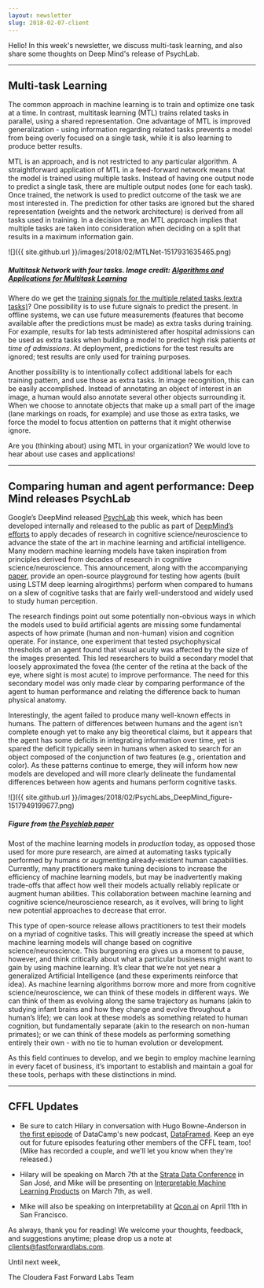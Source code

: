 ```yaml
---
layout: newsletter
slug: 2018-02-07-client
---
```


Hello!  In this week's newsletter, we discuss multi-task learning, and also share some thoughts on Deep Mind's release of PsychLab.

---

## Multi-task Learning

The common approach in machine learning is to train and optimize one task at a time. In contrast, multitask learning (MTL) trains related tasks in parallel, using a shared representation. One advantage of MTL is improved generalization - using information regarding related tasks prevents a model from being overly focused on a single task, while it is also learning to produce better results.
                                                                                                     
MTL is an approach, and is not restricted to any particular algorithm. A straightforward application of MTL in a feed-forward network means that the model is trained using multiple tasks. Instead of having one output node to predict a single task, there are multiple output nodes (one for each task). Once trained, the network is used to predict outcome of the task we are most interested in. The prediction for other tasks are ignored but the shared representation (weights and the network architecture) is derived from all tasks used in training. In a decision tree, an MTL approach implies that multiple tasks are taken into consideration when deciding on a split that results in a maximum information gain.                                 

![]({{ site.github.url }}/images/2018/02/MTLNet-1517931635465.png)
##### Multitask Network with four tasks. Image credit: [Algorithms and Applications for Multitask Learning](https://pdfs.semanticscholar.org/3980/c955f95092e527c580f9cfe066a17f752c08.pdf) 
                                                                                                 
Where do we get the [training signals for the multiple related tasks (extra tasks)](https://pdfs.semanticscholar.org/3980/c955f95092e527c580f9cfe066a17f752c08.pdf)? One possibility is to use future signals to predict the present. In offline systems, we can use future measurements (features that become available after the predictions must be made) as extra tasks during training. For example, results for lab tests administered after hospital admissions can be used as extra tasks when building a model to predict high risk patients _at time of admissions_. At deployment, predictions for the test results are ignored; test results are only used for training purposes. 

Another possibility is to intentionally collect additional labels for each training pattern, and use those as extra tasks. In image recognition, this can be easily  accomplished. Instead of annotating an object of interest in an image, a human would also annotate several other objects surrounding it. When we choose to annotate objects that make up a small part of the image (lane markings on roads, for example) and use those as extra tasks, we force the model to focus attention on patterns that it might otherwise ignore.

Are you (thinking about) using MTL in your organization? We would love to hear about use cases and applications!

---

## Comparing human and agent performance: Deep Mind releases PsychLab

Google’s DeepMind released [PsychLab](https://deepmind.com/blog/open-sourcing-psychlab/) this week, which has been developed internally and released to the public as part of [DeepMind’s efforts](http://www.cell.com/neuron/abstract/S0896-6273(17)30509-3) to apply decades of research in cognitive science/neuroscience to advance the state of the art in machine learning and artificial intelligence. Many modern machine learning models have taken inspiration from principles derived from decades of research in cognitive science/neuroscience. This announcement, along with the accompanying [paper](https://arxiv.org/abs/1801.08116), provide an open-source playground for testing how agents (built using LSTM deep learning alrogirthms) perform when compared to humans on a slew of cognitive tasks that are fairly well-understood and widely used to study human perception.   

The research findings point out some potentially non-obvious ways in which the models used to build artificial agents are missing some fundamental aspects of how primate (human and non-human) vision and cognition operate. For instance, one experiment that tested psychophysical thresholds of an agent found that visual acuity was affected by the size of the images presented.  This led researchers to build a secondary model that loosely approximated the fovea (the center of the retina at the back of the eye, where sight is most acute) to improve performance. The need for this secondary model was only made clear by comparing performance of the agent to human performance and relating the difference back to human physical anatomy.

Interestingly, the agent failed to produce many well-known effects in humans. The pattern of differences between humans and the agent isn’t complete enough yet to make any big theoretical claims, but it appears that the agent has some deficits in integrating information over time, yet is spared the deficit typically seen in humans when asked to search for an object composed of the conjunction of two features (e.g., orientation and color). As these patterns continue to emerge, they will inform how new models are developed and will more clearly delineate the fundamental differences between how agents and humans perform cognitive tasks.

![]({{ site.github.url }}/images/2018/02/PsychLabs_DeepMind_figure-1517949199677.png)
##### Figure from [the Psychlab paper](https://arxiv.org/abs/1801.08116)

Most of the machine learning models in _production_ today, as opposed those used for more pure research, are aimed at automating tasks typically performed by humans or augmenting already-existent human capabilities. Currently, many practitioners make tuning decisions to increase the efficiency of machine learning models, but may be inadvertently making trade-offs that affect how well their models actually reliably replicate or augment human abilities. This collaboration between machine learning and cognitive science/neuroscience research, as it evolves, will bring to light new potential approaches to decrease that error. 

This type of open-source release allows practitioners to test their models on a myriad of cognitive tasks. This will greatly increase the speed at which machine learning models will change based on cognitive science/neuroscience. This burgeoning era gives us a moment to pause, however, and think critically about what a particular business might want to gain by using machine learning. It’s clear that we’re not yet near a generalized Artificial Intelligence (and these experiments reinforce that idea). As machine learning algorithms borrow more and more from cognitive science/neuroscience, we can think of these models in different ways. We can think of them as evolving along the same trajectory as humans (akin to studying infant brains and how they change and evolve throughout a human’s life); we can look at these models as something related to human cognition, but fundamentally separate (akin to the research on non-human primates); or we can think of these models as performing something entirely their own - with no tie to human evolution or development.
 
As this field continues to develop, and we begin to employ machine learning in every facet of business, it’s important to establish and maintain a goal for these tools, perhaps with these distinctions in mind.

---

## CFFL Updates 

* Be sure to catch Hilary in conversation with Hugo Bowne-Anderson in [the first episode](https://www.datacamp.com/community/podcast/data-science-past-present-and-future) of DataCamp's new podcast, [DataFramed](https://www.datacamp.com/community/podcast). Keep an eye out for future episodes featuring other members of the CFFL team, too! (Mike has recorded a couple, and we'll let you know when they're released.)

* Hilary will be speaking on March 7th at the [Strata Data Conference](https://conferences.oreilly.com/strata/strata-ca/) in San José, and Mike will be presenting on [Interpretable Machine Learning Products](https://conferences.oreilly.com/strata/strata-ca/public/schedule/detail/63572) on March 7th, as well.

* Mike will also be speaking on interpretability at [Qcon.ai](https://qcon.ai/) on April 11th in San Francisco.



As always, thank you for reading!  We welcome your thoughts, feedback, and suggestions anytime; please drop us a note at clients@fastforwardlabs.com.

Until next week,

The Cloudera Fast Forward Labs Team
